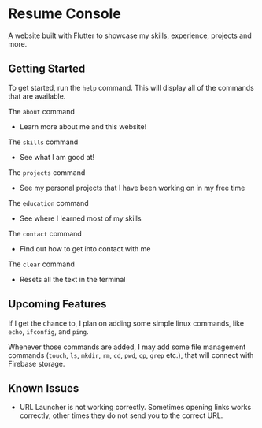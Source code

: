 # Resume Console

A website built with Flutter to showcase my skills, experience, projects and more.

## Getting Started

To get started, run the `help` command. This will display all of the commands that are available.

The `about` command
- Learn more about me and this website!

The `skills` command
- See what I am good at!

The `projects` command
- See my personal projects that I have been working on in my free time

The `education` command
- See where I learned most of my skills

The `contact` command
- Find out how to get into contact with me

The `clear` command
- Resets all the text in the terminal

## Upcoming Features

If I get the chance to, I plan on adding some simple linux commands, like `echo`, `ifconfig`, and `ping`.

Whenever those commands are added, I may add some file management commands (`touch`, `ls`, `mkdir`, `rm`, `cd`, `pwd`, `cp`, `grep` etc.), that will connect with Firebase storage.

## Known Issues

- URL Launcher is not working correctly. Sometimes opening links works correctly, other times they do not send you to the correct URL.
